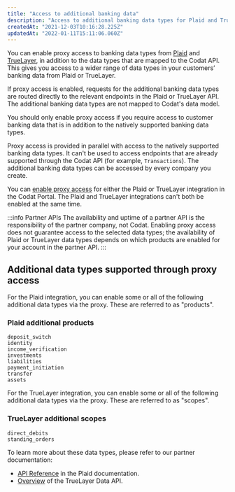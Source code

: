 ```yaml
---
title: "Access to additional banking data"
description: "Access to additional banking data types for Plaid and TrueLayer"
createdAt: "2021-12-03T10:16:28.225Z"
updatedAt: "2022-01-11T15:11:06.060Z"
---
```


You can enable proxy access to banking data types from [Plaid](/banking-plaid) and [TrueLayer](/banking-truelayer), in addition to the data types that are mapped to the Codat API. This gives you access to a wider range of data types in your customers’ banking data from Plaid or TrueLayer.

If proxy access is enabled, requests for the additional banking data types are routed directly to the relevant endpoints in the Plaid or TrueLayer API. The additional banking data types are not mapped to Codat's data model.

You should only enable proxy access if you require access to customer banking data that is in addition to the natively supported banking data types.

Proxy access is provided in parallel with access to the natively supported banking data types. It can't be used to access endpoints that are already supported through the Codat API (for example, `Transactions`). The additional banking data types can be accessed by every company you create.

You can [enable proxy access](/enabling-proxy-access) for either the Plaid or TrueLayer integration in the Codat Portal. The Plaid and TrueLayer integrations can't both be enabled at the same time.

:::info Partner APIs
The availability and uptime of a partner API is the responsibility of the partner company, not Codat. Enabling proxy access does not guarantee access to the selected data types; the availability of Plaid or TrueLayer data types depends on which products are enabled for your account in the partner API.
:::

## Additional data types supported through proxy access

For the Plaid integration, you can enable some or all of the following additional data types via the proxy. These are referred to as "products".

### Plaid additional products

```
deposit_switch
identity
income_verification
investments
liabilities
payment_initiation
transfer
assets
```

For the TrueLayer integration, you can enable some or all of the following additional data types via the proxy. These are referred to as "scopes".

### TrueLayer additional scopes

```
direct_debits
standing_orders
```

To learn more about these data types, please refer to our partner documentation:

- [API Reference](https://plaid.com/docs/api/) in the Plaid documentation.
- [Overview](https://docs.truelayer.com/docs/account-data-overview) of the TrueLayer Data API.
